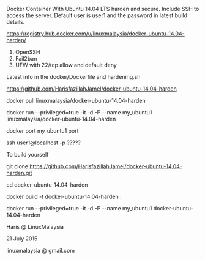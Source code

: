 Docker Container With Ubuntu 14.04 LTS harden and secure. Include SSH to access the server. Default user is user1 and the password in latest build details.

https://registry.hub.docker.com/u/linuxmalaysia/docker-ubuntu-14.04-harden/

1) OpenSSH
2) Fail2ban
3) UFW with 22/tcp allow and default deny

Latest info in the docker/Dockerfile and hardening.sh

https://github.com/HarisfazillahJamel/docker-ubuntu-14.04-harden

docker pull linuxmalaysia/docker-ubuntu-14.04-harden

docker run --privileged=true -it -d -P --name my_ubuntu1 linuxmalaysia/docker-ubuntu-14.04-harden

docker port my_ubuntu1 port

ssh user1@localhost -p ?????

To build yourself

git clone https://github.com/HarisfazillahJamel/docker-ubuntu-14.04-harden.git

cd docker-ubuntu-14.04-harden

docker build -t docker-ubuntu-14.04-harden .

docker run --privileged=true -it -d -P --name my_ubuntu1 docker-ubuntu-14.04-harden

Haris @ LinuxMalaysia

21 July 2015

linuxmalaysia @ gmail.com
